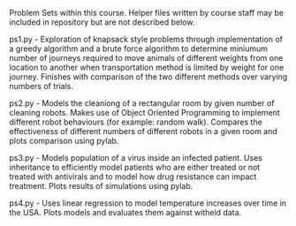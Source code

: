 Problem Sets within this course. Helper files written by course staff may be included in repository but are not described below.

ps1.py - Exploration of knapsack style problems through implementation of a greedy algorithm and a brute force algorithm to determine miniumum number of journeys required to move animals of different weights from one location to another when transportation method is limited by weight for one journey. Finishes with comparison of the two different methods over varying numbers of trials.

ps2.py - Models the cleaniong of a rectangular room by given number of cleaning robots. Makes use of Object Oriented Programming to implement different robot behaviours (for example: random walk).  Compares the effectiveness of different numbers of different robots in a given room and plots comparison using pylab.

ps3.py - Models population of a virus inside an infected patient. Uses inheritance to efficiently model patients who are either treated or not treated with antivirals and to model how drug resistance can impact treatment. Plots results of simulations using pylab.

ps4.py - Uses linear regression to model temperature increases over time in the USA. Plots models and evaluates them against witheld data.
